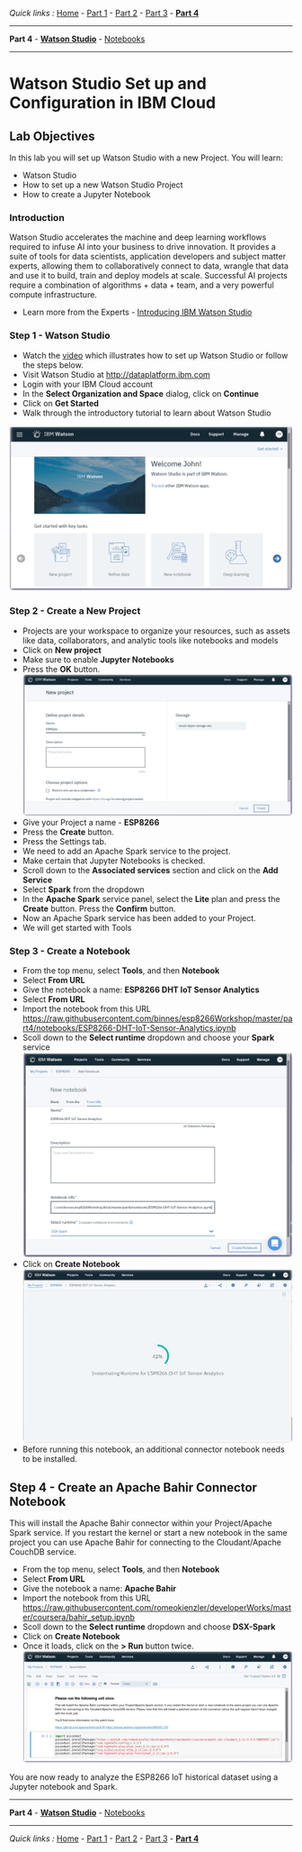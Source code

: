 *Quick links :*
[Home](/README.md) - [Part 1](/part1/README.md) - [Part 2](/part2/README.md) - [Part 3](/part3/README.md) - [**Part 4**](/part4/README.md)
***
**Part 4** - [**Watson Studio**](/part4/STUDIO.md) - [Notebooks](/part4/JUPYTER.md)
***

# Watson Studio Set up and Configuration in IBM Cloud

## Lab Objectives

In this lab you will set up Watson Studio with a new Project.  You will learn:

- Watson Studio
- How to set up a new Watson Studio Project
- How to create a Jupyter Notebook

### Introduction
Watson Studio accelerates the machine and deep learning workflows required to infuse AI into your business to drive innovation. It provides a suite of tools for data scientists, application developers and subject matter experts, allowing them to collaboratively connect to data, wrangle that data and use it to build, train and deploy models at scale. Successful AI projects require a combination of algorithms + data + team, and a very powerful compute infrastructure.

- Learn more from the Experts - [Introducing IBM Watson Studio](https://medium.com/ibm-watson/introducing-ibm-watson-studio-e93638f0bb47)

### Step 1 - Watson Studio
- Watch the [video](https://www.youtube.com/watch?v=OiaIg8Y0R9k) which illustrates how to set up Watson Studio or follow the steps below.
- Visit Watson Studio at http://dataplatform.ibm.com
- Login with your IBM Cloud account
- In the **Select Organization and Space** dialog, click on **Continue**
- Click on **Get Started**
- Walk through the introductory tutorial to learn about Watson Studio

![Watson Studio Welcome screenshot](screenshots/WatsonStudio-Welcome.png)

### Step 2 - Create a New Project
- Projects are your workspace to organize your resources, such as assets like data, collaborators, and analytic tools like notebooks and models
- Click on **New project**
- Make sure to enable **Jupyter Notebooks**
- Press the **OK** button.
![Watson Studio New project screenshot](screenshots/WatsonStudio-NewProject.png)
- Give your Project a name - **ESP8266**
- Press the **Create** button.
- Press the Settings tab.
- We need to add an Apache Spark service to the project.
- Make certain that Jupyter Notebooks is checked.
- Scroll down to the **Associated services** section and click on the **Add Service**
- Select **Spark** from the dropdown
- In the **Apache Spark** service panel, select the **Lite** plan and press the **Create** button.  Press the **Confirm** button.
- Now an Apache Spark service has been added to your Project.
- We will get started with Tools

### Step 3 - Create a Notebook

- From the top menu, select **Tools**, and then **Notebook**
- Select **From URL**
- Give the notebook a name: **ESP8266 DHT IoT Sensor Analytics**
- Select **From URL**
- Import the notebook from this URL
https://raw.githubusercontent.com/binnes/esp8266Workshop/master/part4/notebooks/ESP8266-DHT-IoT-Sensor-Analytics.ipynb
- Scoll down to the **Select runtime** dropdown and choose your **Spark** service
![Watson Studio New notebook screenshot](screenshots/WatsonStudio-NewNotebook.png)
- Click on **Create Notebook**
![Watson Studio New notebook screenshot](screenshots/WatsonStudio-NewNotebook-install.png)
- Before running this notebook, an additional connector notebook needs to be installed.

## Step 4 - Create an Apache Bahir Connector Notebook
This will install the Apache Bahir connector within your Project/Apache Spark service. If you restart the kernel or start a new notebook in the same project you can use Apache Bahir for connecting to the Cloudant/Apache CouchDB service.

- From the top menu, select **Tools**, and then **Notebook**
- Select **From URL**
- Give the notebook a name: **Apache Bahir**
- Import the notebook from this URL
https://raw.githubusercontent.com/romeokienzler/developerWorks/master/coursera/bahir_setup.ipynb
- Scoll down to the **Select runtime** dropdown and choose **DSX-Spark**
- Click on **Create Notebook**
- Once it loads, click on the **> Run** button twice.
  ![Watson Studio Apache Bahir notebook run screenshot](screenshots/WatsonStudio-Notebook-ApacheBahir.png)

You are now ready to analyze the ESP8266 IoT historical dataset using a Jupyter notebook and Spark.

***
**Part 4** - [**Watson Studio**](/part4/STUDIO.md) - [Notebooks](/part4/JUPYTER.md)
***
*Quick links :*
[Home](/README.md) - [Part 1](/part1/README.md) - [Part 2](/part2/README.md) - [Part 3](/part3/README.md) - [**Part 4**](/part4/README.md)
